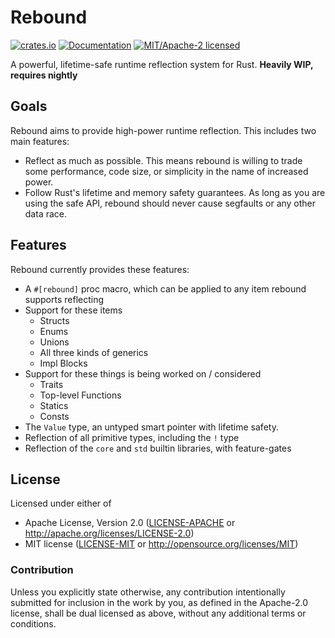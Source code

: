 
# Rebound

[![crates.io](https://img.shields.io/crates/v/rebound.svg)](https://crates.io/crates/rebound)
[![Documentation](https://docs.rs/rebound/badge.svg)](https://docs.rs/rebound)
[![MIT/Apache-2 licensed](https://img.shields.io/crates/l/rebound.svg)](./LICENSE-APACHE)

A powerful, lifetime-safe runtime reflection system for Rust. **Heavily WIP, requires nightly**

## Goals

Rebound aims to provide high-power runtime reflection. This includes two main features:

- Reflect as much as possible. This means rebound is willing to trade some performance, code size, or simplicity
  in the name of increased power.
- Follow Rust's lifetime and memory safety guarantees. As long as you are using the safe API,
  rebound should never cause segfaults or any other data race.
  
## Features

Rebound currently provides these features:

- A `#[rebound]` proc macro, which can be applied to any item rebound supports reflecting
- Support for these items
  - Structs
  - Enums
  - Unions
  - All three kinds of generics
  - Impl Blocks
- Support for these things is being worked on / considered
  - Traits
  - Top-level Functions
  - Statics
  - Consts
- The `Value` type, an untyped smart pointer with lifetime safety.
- Reflection of all primitive types, including the `!` type
- Reflection of the `core` and `std` builtin libraries, with feature-gates

## License

Licensed under either of

- Apache License, Version 2.0 ([LICENSE-APACHE](LICENSE-APACHE) or http://apache.org/licenses/LICENSE-2.0)
- MIT license ([LICENSE-MIT](LICENSE-MIT) or http://opensource.org/licenses/MIT)

### Contribution

Unless you explicitly state otherwise, any contribution intentionally submitted
for inclusion in the work by you, as defined in the Apache-2.0 license, shall
be dual licensed as above, without any additional terms or conditions.
